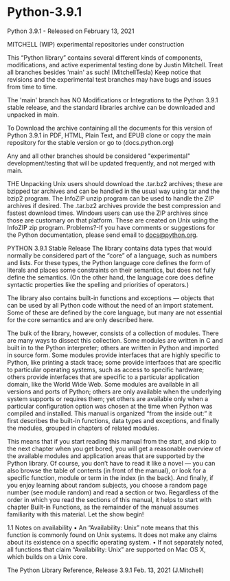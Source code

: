 # Python-3.9.1
Python 3.9.1 - Released on February 13, 2021

MITCHΞLL (WIP) experimental repositories under construction

This “Python library” contains several different kinds of components, modifications, and active experimental testing 
done by Justin Mitchell. Treat all branches besides 'main' as such! 
(MitchellTesla) Keep notice that revisions and the experimental test branches may have bugs and issues from time to time.

The 'main' branch has NO Modifications or Integrations to the Python 3.9.1 stable release, and the standard libraries archive can be downloaded and unpacked in main. 


To Download the archive containing all the documents for this version of Python 3.9.1 in 
PDF, HTML, Plain Text, and EPUB clone or copy the main repository for the stable version or go to (docs.python.org)



Any and all other branches should be considered "experimental" development/testing that will be updated frequently, and not merged with main.




THE Unpacking
Unix users should download the .tar.bz2 archives; these are bzipped tar archives and can be handled in the usual way using tar and the bzip2 program. The InfoZIP unzip program can be used to handle the ZIP archives if desired. The .tar.bz2 archives provide the best compression and fastest download times.
Windows users can use the ZIP archives since those are customary on that platform. These are created on Unix using the InfoZIP zip program.
Problems?-If you have comments or suggestions for the Python documentation, please send email to docs@python.org.

PYTHON 3.9.1 Stable Release
The library contains data types that would normally be considered part of the “core” of a language, such as numbers and lists. For
these types, the Python language core defines the form of literals and places some constraints on their semantics, but does
not fully define the semantics. (On the other hand, the language core does define syntactic properties like the spelling and
priorities of operators.)

The library also contains built-in functions and exceptions — objects that can be used by all Python code without the
need of an import statement. Some of these are defined by the core language, but many are not essential for the core
semantics and are only described here.

The bulk of the library, however, consists of a collection of modules. There are many ways to dissect this collection. Some
modules are written in C and built in to the Python interpreter; others are written in Python and imported in source form.
Some modules provide interfaces that are highly specific to Python, like printing a stack trace; some provide interfaces
that are specific to particular operating systems, such as access to specific hardware; others provide interfaces that are
specific to a particular application domain, like the World Wide Web. Some modules are available in all versions and
ports of Python; others are only available when the underlying system supports or requires them; yet others are available
only when a particular configuration option was chosen at the time when Python was compiled and installed.
This manual is organized “from the inside out:” it first describes the built-in functions, data types and exceptions, and
finally the modules, grouped in chapters of related modules.

This means that if you start reading this manual from the start, and skip to the next chapter when you get bored, you will
get a reasonable overview of the available modules and application areas that are supported by the Python library. Of
course, you don’t have to read it like a novel — you can also browse the table of contents (in front of the manual), or
look for a specific function, module or term in the index (in the back). And finally, if you enjoy learning about random
subjects, you choose a random page number (see module random) and read a section or two. Regardless of the order
in which you read the sections of this manual, it helps to start with chapter Built-in Functions, as the remainder of the
manual assumes familiarity with this material.
Let the show begin!

1.1 Notes on availability
• An “Availability: Unix” note means that this function is commonly found on Unix systems. It does not make any
claims about its existence on a specific operating system.
• If not separately noted, all functions that claim “Availability: Unix” are supported on Mac OS X, which builds on
a Unix core.

The Python Library Reference, Release 3.9.1  Feb. 13, 2021 (J.Mitchell)
